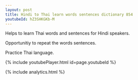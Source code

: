 ```yaml
---
layout: post
title: Hindi to Thai learn words sentences dictionary 854 
youtubeId: hZ3SHKGKb-M
---
```

 
 
Helps to learn Thai words and sentences for Hindi speakers.

Opportunitiy to repeat the words sentences. 

Practice Thai language. 
 
{% include youtubePlayer.html id=page.youtubeId %}
 
 
{% include analytics.html %}